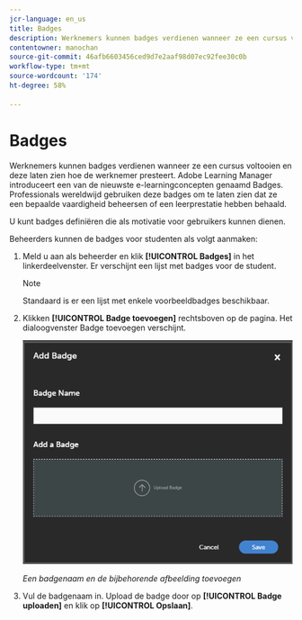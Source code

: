 ```yaml
---
jcr-language: en_us
title: Badges
description: Werknemers kunnen badges verdienen wanneer ze een cursus voltooien en deze laten zien hoe de werknemer presteert. Adobe Learning Manager introduceert een van de nieuwste e-learningconcepten genaamd Badges. Professionals wereldwijd gebruiken deze badges om te laten zien dat ze een bepaalde vaardigheid beheersen of een leerprestatie hebben behaald.
contentowner: manochan
source-git-commit: 46afb6603456ced9d7e2aaf98d07ec92fee30c0b
workflow-type: tm+mt
source-wordcount: '174'
ht-degree: 58%

---
```




# Badges

Werknemers kunnen badges verdienen wanneer ze een cursus voltooien en deze laten zien hoe de werknemer presteert. Adobe Learning Manager introduceert een van de nieuwste e-learningconcepten genaamd Badges. Professionals wereldwijd gebruiken deze badges om te laten zien dat ze een bepaalde vaardigheid beheersen of een leerprestatie hebben behaald.

U kunt badges definiëren die als motivatie voor gebruikers kunnen dienen.

Beheerders kunnen de badges voor studenten als volgt aanmaken:

1. Meld u aan als beheerder en klik **[!UICONTROL Badges]** in het linkerdeelvenster. Er verschijnt een lijst met badges voor de student.

   >[!NOTE]
   >
   >Standaard is er een lijst met enkele voorbeeldbadges beschikbaar.

1. Klikken **[!UICONTROL Badge toevoegen]** rechtsboven op de pagina. Het dialoogvenster Badge toevoegen verschijnt.

   ![](assets/add-badge1.png)

   *Een badgenaam en de bijbehorende afbeelding toevoegen*

1. Vul de badgenaam in. Upload de badge door op **[!UICONTROL Badge uploaden]** en klik op **[!UICONTROL Opslaan]**.
